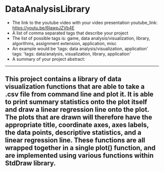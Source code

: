 # DataAnalysisLibrary

* The link to the youtube video with your video presentation
youtube_link: https://youtu.be/6IawpJZVb4E
* A list of comma separated tags that describe your project
* The list of possible tags is: game, data analysis/visualization, library, algorithms, assignment extension, application, misc
* An example would be 'tags: data analysis/visualization, application'
tags: 'tags: data/analysis, visualization, library, application'
* A summary of your project
abstract:
---
This project contains a library of data visualization functions that are able to take a .csv file from command line and 
plot it. It is able to print summary statistics onto the plot itself and draw a linear regression line onto the plot. The
plots that are drawn will therefore have the appropriate title, coordinate axes, axes labels, the data points, descriptive
statistics, and a linear regression line. These functions are all wrapped together in a single plot() function, and are 
implemented using various functions within StdDraw library. 
---

